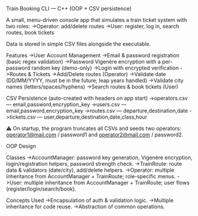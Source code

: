 Train Booking CLI — C++ (OOP + CSV persistence)

A small, menu-driven console app that simulates a train ticket system with two roles:
->Operator: add/delete routes
->User: register, log in, search routes, book tickets

Data is stored in simple CSV files alongside the executable.

Features
->User Account Management
->Email & password registration (basic regex validation)
->Password Vigenère encryption with a per-password random key (demo-only)
->Login with encrypted verification
->Routes & Tickets
->Add/Delete routes (Operator)
->Validate date (DD/MM/YYYY, must be in the future; leap years handled)
->Validate city names (letters/spaces/hyphens)
->Search routes & book tickets (User)

CSV Persistence (auto-created with headers on app start)
->operators.csv — email,password,encryption_key
->users.csv — email,password,encryption_key
->routes.csv — departure,destination,date
->tickets.csv — user,departure,destination,date,class,hour

⚠️ On startup, the program truncates all CSVs and seeds two operators:
operator1@mail.com / password1 and operator2@mail.com / password2.

OOP Design

Classes
->AccountManager: password key generation, Vigenère encryption, login/registration helpers, password strength check.
->TrainRoute: route data & validators (date/city), add/delete helpers.
->Operator: multiple inheritance from AccountManager + TrainRoute; role-specific menus.
->User: multiple inheritance from AccountManager + TrainRoute; user flows (register/login/search/book).

Concepts Used
->Encapsulation of auth & validation logic.
->Multiple inheritance for code reuse.
->Abstraction of common operations.

